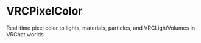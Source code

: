 # VRCPixelColor
Real-time pixel color to lights, materials, particles, and VRCLightVolumes in VRChat worlds
